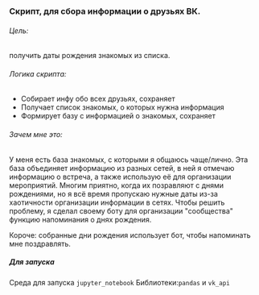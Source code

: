 ### Скрипт, для сбора информации о друзьях ВК.

###### Цель: 
получить даты рождения знакомых из списка.

###### Логика скрипта:
- Собирает инфу обо всех друзьях, сохраняет
- Получает список знакомых, о которых нужна информация
- Формирует базу с информацией о знакомых, сохраняет

###### Зачем мне это:
У меня есть база знакомых, с которыми я общаюсь чаще/лично. Эта база объединяет информацию из разных сетей, в ней я отмечаю информацию о встреча, а также использую её для организации мероприятий.
Многим приятно, когда их позравляют с днями рождениями, но я всё время пропускаю нужные даты из-за хаотичности организации информации в сетях. Чтобы решить проблему, я сделал своему боту для организации "сообщества" функцию напоминания о днях рождения.

Короче: собранные дни рождения использует бот, чтобы напоминать мне поздравлять.

##### Для запуска
Среда для запуска `jupyter_notebook`
Библиотеки:`pandas` и `vk_api`